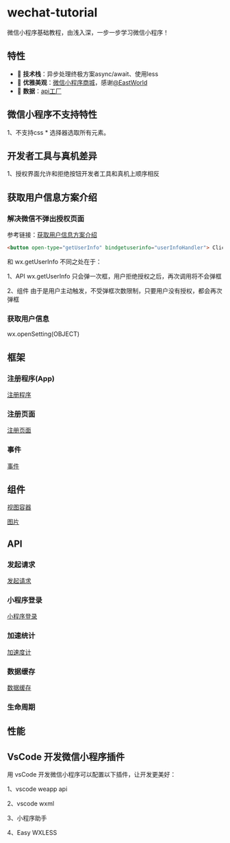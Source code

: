 # wechat-tutorial
微信小程序基础教程，由浅入深，一步一步学习微信小程序！

## 特性

- :rocket: **技术栈**：异步处理终极方案async/await、使用less
- :gem: **优雅美观**：[微信小程序商城](https://github.com/EastWorld/wechat-app-mall)，感谢[@EastWorld](https://github.com/EastWorld)
- :1234: **数据**：[api工厂](https://www.it120.cc/)

## 微信小程序不支持特性

1、不支持css * 选择器选取所有元素。

## 开发者工具与真机差异

1、授权界面允许和拒绝按钮开发者工具和真机上顺序相反

## 获取用户信息方案介绍

### 解决微信不弹出授权页面

参考链接：[获取用户信息方案介绍](https://developers.weixin.qq.com/blogdetail?action=get_post_info&lang=zh_CN&token=1135655580&docid=c45683ebfa39ce8fe71def0631fad26b)

```html
<button open-type="getUserInfo" bindgetuserinfo="userInfoHandler"> Click me </button>
```
和 wx.getUserInfo 不同之处在于：

1、API wx.getUserInfo 只会弹一次框，用户拒绝授权之后，再次调用将不会弹框

2、组件 由于是用户主动触发，不受弹框次数限制，只要用户没有授权，都会再次弹框

### 获取用户信息

wx.openSetting(OBJECT)

## 框架

### 注册程序(App)

[注册程序](https://mp.weixin.qq.com/debug/wxadoc/dev/framework/app-service/app.html)

### 注册页面

[注册页面](https://mp.weixin.qq.com/debug/wxadoc/dev/framework/app-service/page.html)

### 事件

[事件](https://mp.weixin.qq.com/debug/wxadoc/dev/framework/view/wxml/event.html)

## 组件

[视图容器](https://mp.weixin.qq.com/debug/wxadoc/dev/component/view.html)

[图片](https://mp.weixin.qq.com/debug/wxadoc/dev/component/image.html)

## API

### 发起请求

[发起请求](https://mp.weixin.qq.com/debug/wxadoc/dev/api/network-request.html)

### 小程序登录

[小程序登录](https://mp.weixin.qq.com/debug/wxadoc/dev/api/api-login.html)

### 加速统计

[加速度计](https://mp.weixin.qq.com/debug/wxadoc/dev/api/accelerometer.html)

### 数据缓存

[数据缓存](https://mp.weixin.qq.com/debug/wxadoc/dev/api/data.html)

### 生命周期

## 性能

## VsCode 开发微信小程序插件

用 vsCode 开发微信小程序可以配置以下插件，让开发更美好： 

1、vscode weapp api 

2、vscode wxml 

3、小程序助手

4、Easy WXLESS


